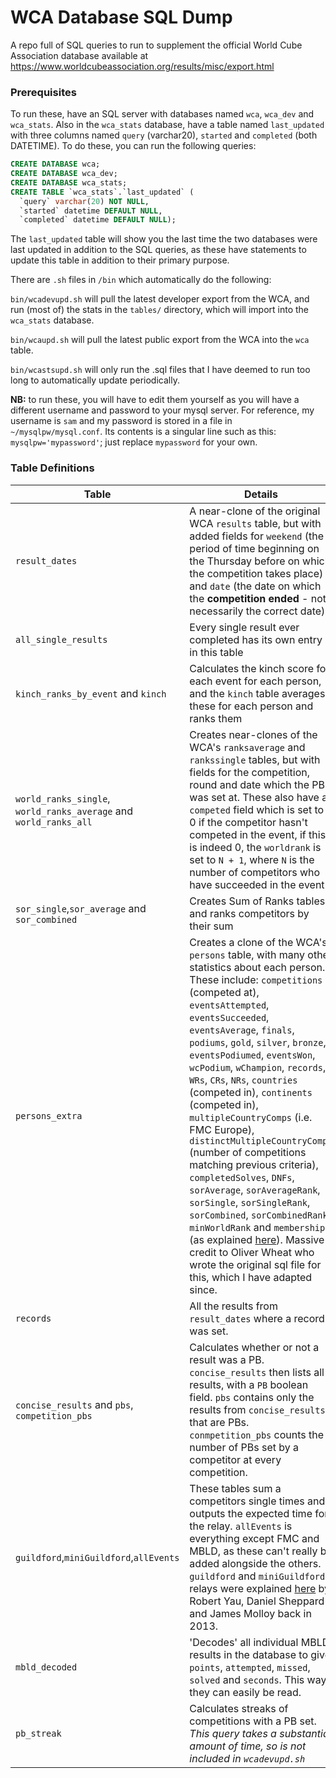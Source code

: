 # WCA Database SQL Dump

A repo full of SQL queries to run to supplement the official World Cube Association database available at https://www.worldcubeassociation.org/results/misc/export.html

### Prerequisites

To run these, have an SQL server with databases named `wca`, `wca_dev` and `wca_stats`. Also in the `wca_stats` database, have a table named `last_updated` with three columns named `query` (varchar20), `started` and `completed` (both DATETIME). To do these, you can run the following queries:
```sql
CREATE DATABASE wca;
CREATE DATABASE wca_dev;
CREATE DATABASE wca_stats;
CREATE TABLE `wca_stats`.`last_updated` (
  `query` varchar(20) NOT NULL,
  `started` datetime DEFAULT NULL,
  `completed` datetime DEFAULT NULL);
```

The `last_updated` table will show you the last time the two databases were last updated in addition to the SQL queries, as these have statements to update this table in addition to their primary purpose.

There are `.sh` files in `/bin` which automatically do the following:

`bin/wcadevupd.sh` will pull the latest developer export from the WCA, and run (most of) the stats in the `tables/` directory, which will import into the `wca_stats` database.

`bin/wcaupd.sh` will pull the latest public export from the WCA into the `wca` table.

`bin/wcastsupd.sh` will only run the .sql files that I have deemed to run too long to automatically update periodically.

**NB:** to run these, you will have to edit them yourself as you will have a different username and password to your mysql server. For reference, my username is `sam` and my password is stored in a file in `~/mysqlpw/mysql.conf`. Its contents is a singular line such as this: `mysqlpw='mypassword'`; just replace `mypassword` for your own.

### Table Definitions

|Table|Details|
|--|--|
|`result_dates`|A near-clone of the original WCA `results` table, but with added fields for `weekend` (the period of time beginning on the Thursday before on which the competition takes place) and `date` (the date on which the **competition ended** - not necessarily the correct date)|
|`all_single_results`|Every single result ever completed has its own entry in this table|
|`kinch_ranks_by_event` and `kinch`|Calculates the kinch score for each event for each person, and the `kinch` table averages these for each person and ranks them|
|`world_ranks_single`, `world_ranks_average` and `world_ranks_all`|Creates near-clones of the WCA's `ranksaverage` and `rankssingle` tables, but with fields for the competition, round and date which the PB was set at. These also have a `competed` field which is set to 0 if the competitor hasn't competed in the event, if this is indeed 0, the `worldrank` is set to `N + 1`, where `N` is the number of competitors who have succeeded in the event|
|`sor_single`,`sor_average` and `sor_combined`|Creates Sum of Ranks tables, and ranks competitors by their sum|
|`persons_extra`|Creates a clone of the WCA's `persons` table, with many other statistics about each person. These include: `competitions` (competed at), `eventsAttempted`, `eventsSucceeded`, `eventsAverage`, `finals`, `podiums`, `gold`, `silver`, `bronze`, `eventsPodiumed`, `eventsWon`, `wcPodium`, `wChampion`, `records`, `WRs`, `CRs`, `NRs`, `countries` (competed in), `continents` (competed in), `multipleCountryComps` (i.e. FMC Europe), `distinctMultipleCountryComps` (number of competitions matching previous criteria), `completedSolves`, `DNFs`, `sorAverage`, `sorAverageRank`, `sorSingle`, `sorSingleRank`, `sorCombined`, `sorCombinedRank`, `minWorldRank` and `membership` (as explained [here](https://www.speedsolving.com/forum/threads/all-wca-events-completion-club.39896/)). Massive credit to Oliver Wheat who wrote the original sql file for this, which I have adapted since.|
|`records`|All the results from `result_dates` where a record was set.|
|`concise_results` and `pbs`, `competition_pbs`|Calculates whether or not a result was a PB. `concise_results` then lists all results, with a `PB` boolean field. `pbs` contains only the results from `concise_results` that are PBs. `conmpetition_pbs` counts the number of PBs set by a competitor at every competition.|
|`guildford`,`miniGuildford`,`allEvents`|These tables sum a competitors single times and outputs the expected time for the relay. `allEvents` is everything except FMC and MBLD, as these can't really be added alongside the others. `guildford` and `miniGuildford` relays were explained [here](https://www.speedsolving.com/forum/threads/guildford-challenge-in-5-20-28-3-man-team.39891/) by Robert Yau, Daniel Sheppard and James Molloy back in 2013.|
|`mbld_decoded`|'Decodes' all individual MBLD results in the database to give `points`, `attempted`, `missed`, `solved` and `seconds`. This way they can easily be read.|
|`pb_streak`|Calculates streaks of competitions with a PB set. *This query takes a substantial amount of time, so is not included in `wcadevupd.sh`*|